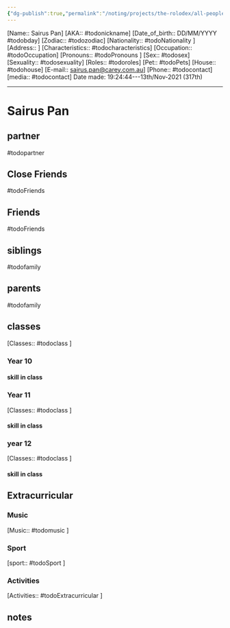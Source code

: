 ```yaml
---
{"dg-publish":true,"permalink":"/noting/projects/the-rolodex/all-people/students/sairus-pan/","dgHomeLink":true,"dgPassFrontmatter":false}
---
```


[Name:: Sairus Pan]
[AKA:: #todonickname]
[Date_of_birth:: DD/MM/YYYY #todobday] 
[Zodiac:: #todozodiac] 
[Nationality:: #todoNationality ]
[Address:: ]
[Characteristics::  #todocharacteristics]
[Occupation:: #todoOccupation]
[Pronouns:: #todoPronouns ]
[Sex:: #todosex]
[Sexuality:: #todosexuality]
[Roles:: #todoroles]
[Pet:: #todoPets]
[House:: #todohouse]
[E-mail:: <sairus.pan@carey.com.au>]
[Phone:: #todocontact]
[media:: #todocontact]
Date made: 19:24:44---13th/Nov-2021 (317th) 

---
# Sairus Pan
## partner
#todopartner
## Close Friends
#todoFriends
## Friends
#todoFriends
## siblings
#todofamily
## parents
#todofamily
## classes
[Classes:: #todoclass ]
### Year 10
#### skill in class
### Year 11
[Classes:: #todoclass ]
#### skill in class
### year 12
[Classes:: #todoclass ]
#### skill in class
## Extracurricular
### Music
[Music:: #todomusic ]
### Sport
[sport:: #todoSport ]
### Activities
[Activities:: #todoExtracurricular ]
## notes
